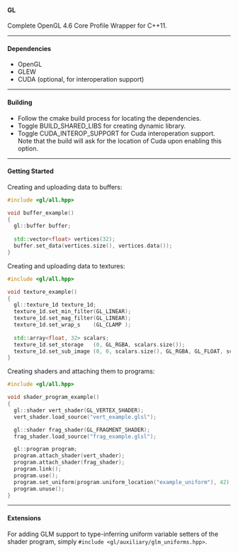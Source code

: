 #### GL
Complete OpenGL 4.6 Core Profile Wrapper for C++11.

---

#### Dependencies
* OpenGL
* GLEW
* CUDA (optional, for interoperation support) 

---

#### Building
* Follow the cmake build process for locating the dependencies.
* Toggle BUILD_SHARED_LIBS for creating dynamic library.
* Toggle CUDA_INTEROP_SUPPORT for Cuda interoperation support. Note that the build will ask for the location of Cuda upon enabling this option.

---

#### Getting Started

Creating and uploading data to buffers:

```cpp
#include <gl/all.hpp>

void buffer_example()
{
  gl::buffer buffer;
  
  std::vector<float> vertices(32);
  buffer.set_data(vertices.size(), vertices.data());
}
```

Creating and uploading data to textures:

```cpp
#include <gl/all.hpp>

void texture_example()
{
  gl::texture_1d texture_1d;
  texture_1d.set_min_filter(GL_LINEAR);
  texture_1d.set_mag_filter(GL_LINEAR);
  texture_1d.set_wrap_s    (GL_CLAMP );
  
  std::array<float, 32> scalars;
  texture_1d.set_storage   (0, GL_RGBA, scalars.size());
  texture_1d.set_sub_image (0, 0, scalars.size(), GL_RGBA, GL_FLOAT, scalars.data());
}
```
Creating shaders and attaching them to programs:
```cpp
#include <gl/all.hpp>

void shader_program_example()
{
  gl::shader vert_shader(GL_VERTEX_SHADER);
  vert_shader.load_source("vert_example.glsl");

  gl::shader frag_shader(GL_FRAGMENT_SHADER);
  frag_shader.load_source("frag_example.glsl");

  gl::program program;
  program.attach_shader(vert_shader);
  program.attach_shader(frag_shader);
  program.link();
  program.use();
  program.set_uniform(program.uniform_location("example_uniform"), 42);
  program.unuse();
}
```

---

#### Extensions

For adding GLM support to type-inferring uniform variable setters of the shader program, simply `#include <gl/auxiliary/glm_uniforms.hpp>`.